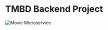 # TMBD Backend Project
![Movie Microservice](https://github.com/HabibaGamil/TMBD-backend-Microservices/assets/75835933/e86d0d16-9dcf-4415-ad38-c503b83d5cf5)
